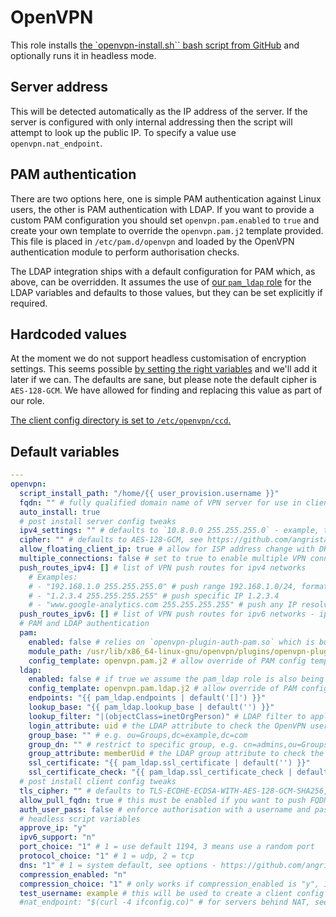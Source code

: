 # OpenVPN
This role installs [the `openvpn-install.sh`` bash script from GitHub](https://github.com/angristan/openvpn-install) and optionally runs it in headless mode.

## Server address
This will be detected automatically as the IP address of the server. If the server is configured with only internal addressing then the script will attempt to look up the public IP. To specify a value use `openvpn.nat_endpoint`.

## PAM authentication
There are two options here, one is simple PAM authentication against Linux users, the other is PAM authentication with LDAP. If you want to provide a custom PAM configuration you should set `openvpn.pam.enabled` to `true` and create your own template to override the `openvpn.pam.j2` template provided. This file is placed in `/etc/pam.d/openvpn` and loaded by the OpenVPN authentication module to perform authorisation checks.

The LDAP integration ships with a default configuration for PAM which, as above, can be overridden. It assumes the use of [our `pam_ldap` role](https://github.com/codeenigma/ce-provision/tree/2.x/roles/debian/pam_ldap) for the LDAP variables and defaults to those values, but they can be set explicitly if required.

## Hardcoded values
At the moment we do not support headless customisation of encryption settings. This seems possible [by setting the right variables](https://github.com/angristan/openvpn-install/blob/master/openvpn-install.sh#L392-L401) and we'll add it later if we can. The defaults are sane, but please note the default cipher is `AES-128-GCM`. We have allowed for finding and replacing this value as part of our role.

[The client config directory is set to `/etc/openvpn/ccd`.](https://github.com/angristan/openvpn-install/blob/master/openvpn-install.sh#L900C19-L900C35)

<!--ROLEVARS-->
## Default variables
```yaml
---
openvpn:
  script_install_path: "/home/{{ user_provision.username }}"
  fqdn: "" # fully qualified domain name of VPN server for use in client config, uses IP address if empty - only works with port_choice: "1"
  auto_install: true
  # post install server config tweaks
  ipv4_settings: "" # defaults to `10.8.0.0 255.255.255.0` - example, to use 192.168.140.0/24 set "192.168.140.0 255.255.255.0"
  cipher: "" # defaults to AES-128-GCM, see https://github.com/angristan/openvpn-install/blob/master/openvpn-install.sh#L404-L410
  allow_floating_client_ip: true # allow for ISP address change with DHCP (option float)
  multiple_connections: false # set to true to enable multiple VPN connections (option duplicate-cn)
  push_routes_ipv4: [] # list of VPN push routes for ipv4 networks
    # Examples:
    # - "192.168.1.0 255.255.255.0" # push range 192.168.1.0/24, format = "IP-address/range netmask"
    # - "1.2.3.4 255.255.255.255" # push specific IP 1.2.3.4
    # - "www.google-analytics.com 255.255.255.255" # push any IP resolving to www.google-analytics.com, must set allow_pull_fqdn to true
  push_routes_ipv6: [] # list of VPN push routes for ipv6 networks - ipv6_support must be "y"
  # PAM and LDAP authentication
  pam:
    enabled: false # relies on `openvpn-plugin-auth-pam.so` which is bundled with OpenVPN server for Debian
    module_path: /usr/lib/x86_64-linux-gnu/openvpn/plugins/openvpn-plugin-auth-pam.so # use `dpkg -L openvpn | grep '\bpam\b'` to discover the path
    config_template: openvpn.pam.j2 # allow override of PAM config template
  ldap:
    enabled: false # if true we assume the pam_ldap role is also being used on this server
    config_template: openvpn.pam.ldap.j2 # allow override of PAM config template for LDAP
    endpoints: "{{ pam_ldap.endpoints | default('[]') }}"
    lookup_base: "{{ pam_ldap.lookup_base | default('') }}"
    lookup_filter: "|(objectClass=inetOrgPerson)" # LDAP filter to apply to lookups
    login_attribute: uid # the LDAP attribute to check the OpenVPN username against
    group_base: "" # e.g. ou=Groups,dc=example,dc=com
    group_dn: "" # restrict to specific group, e.g. cn=admins,ou=Groups,dc=example,dc=com
    group_attribute: memberUid # the LDAP group attribute to check the OpenVPN username against
    ssl_certificate: "{{ pam_ldap.ssl_certificate | default('') }}"
    ssl_certificate_check: "{{ pam_ldap.ssl_certificate_check | default(true) }}"
  # post install client config tweaks
  tls_cipher: "" # defaults to TLS-ECDHE-ECDSA-WITH-AES-128-GCM-SHA256, see https://github.com/angristan/openvpn-install/blob/master/openvpn-install.sh#L486-L518
  allow_pull_fqdn: true # this must be enabled if you want to push FQDNs (option allow-pull-fqdn)
  auth_user_pass: false # enforce authorisation with a username and password - desired for LDAP authentication
  # headless script variables
  approve_ip: "y"
  ipv6_support: "n"
  port_choice: "1" # 1 = use default 1194, 3 means use a random port
  protocol_choice: "1" # 1 = udp, 2 = tcp
  dns: "1" # 1 = system default, see options - https://github.com/angristan/openvpn-install/blob/master/openvpn-install.sh#L314-L327
  compression_enabled: "n"
  compression_choice: "1" # only works if compression_enabled is "y", 1 = LZ4-v2, 2 = LZ4, 3 = LZ0
  test_username: example # this will be used to create a client config in the `script_install_path` location
  #nat_endpoint: "$(curl -4 ifconfig.co)" # for servers behind NAT, see https://github.com/angristan/openvpn-install?tab=readme-ov-file#headless-install

```

<!--ENDROLEVARS-->
